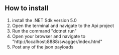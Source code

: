 ## How to install
1) install the .NET Sdk version 5.0
2) Open the terminal and navigate to the Api project
3) Run the command "dotnet run"
4) Open your browser and navigate to "http://localhost:8888/swagger/index.html"
5) Post any of the json payloads
